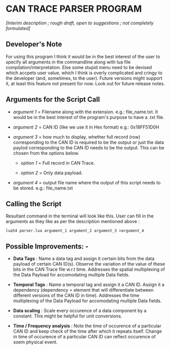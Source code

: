 # CAN TRACE PARSER PROGRAM

_[Interim description ; rough draft, open to suggestions ; not completely formulated]_

## Developer's Note

For using this program I think it would be in the best interest of the user to specify all arguments in the commandline along with lua file compilation/interpretation. Else some stupid menu need to be devised which accpets user value, which I think is overly complicated and cringy to the developer (and, sometimes, to the user). Future versions might support it, at least this feature not present for now. Look out for future release notes.

## Arguments for the Script Call

+ _argument 1_ = Filename along with the extension. e.g.: file_name.txt. It would be in the best interest of the program's purpose to have a .txt file.

+ _argument 2_ = CAN ID (like we use it in Hex format) e.g.: 0x18FF51D0H

+ _argument 3_ = how much to display, whether full record (row) corresponding to the CAN ID is required to be the output or just the data paylod corresponding to the CAN ID needs to be the output. This can be chosen from the options below.

    - _option 1_ = Full record in CAN Trace.

    - _option 2_ = Only data payload.

+ _argument 4_ = output file name where the output of this script needs to be stored. e.g.: file_name.txt
    
## Calling the Script

Resultant command in the terminal will look like this. User can fill in the arguments as they like as per the description mentioned above :
```
lua54 parser.lua argument_1 argument_2 argument_3 >argument_4
```

## Possible Improvements: -

+ **Data Tags** : Name a data tag and assign it certain bits from the data payload of certain CAN ID(s). Observe the variation of the value of these bits in the CAN Trace file w.r.t time. Addresses the spatial multiplexing of the Data Payload for accomodating multiple Data fields.

+ **Temporal Tags** : Name a temporal tag and assign it a CAN ID. Assign it a dependency (dependency = element that will differentiate between different versions of the CAN ID in time). Addresses the time multiplexing of the Data Payload for accomodating multiple Data fields.

+ **Data scaling** : Scale every occurence of a data component by a constant. This might be helpful for unit conversions.

+ **Time / Frequency analysis** : Note the time of occurence of a particular CAN ID and keep check of the time after which it repeats itself. Change in time of occurence of a particular CAN ID can reflect occurence of soem physical event.

